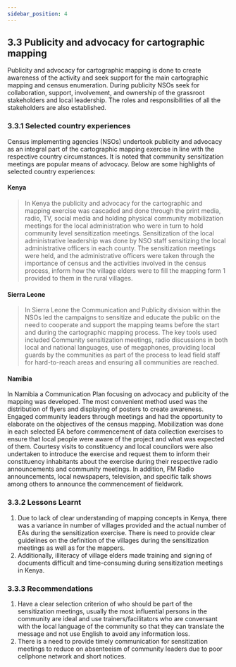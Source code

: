 ```yaml
---
sidebar_position: 4
---
```


## 3.3 Publicity and advocacy for cartographic mapping

Publicity and advocacy for cartographic mapping is done to create awareness of the activity and seek support for the main cartographic mapping and census enumeration. During publicity NSOs seek for collaboration, support, involvement, and ownership of the grassroot stakeholders and local leadership. The roles and responsibilities of all the stakeholders are also established.

### 3.3.1	Selected country experiences
Census implementing agencies (NSOs) undertook publicity and advocacy as an integral part of the cartographic mapping exercise in line with the respective country circumstances. It is noted that community sensitization  meetings are popular means of advocacy. Below are some highlights of selected country experiences:

#### Kenya
> In Kenya the publicity and advocacy for the cartographic and mapping exercise was cascaded and done through the print media, radio, TV, social media and holding physical community mobilization meetings for the local administration who were in turn to hold community level sensitization meetings. Sensitization of the local administrative leadership was done by NSO staff sensitizing the local administrative officers in each county. The sensitization meetings were held, and the administrative officers were taken through the importance of census and the activities involved in the census process, inform how the village elders were to fill the mapping form 1 provided to them in the rural villages.

#### Sierra Leone
> In Sierra Leone the Communication and Publicity division within the NSOs led the campaigns to sensitize and educate the public on the need to cooperate and support the mapping teams before the start and during the cartographic mapping process. The key tools used included Community sensitization meetings, radio discussions in both local and national languages, use of megaphones, providing local guards by the communities as part of the process to lead field staff for hard-to-reach areas and ensuring all communities are reached.

#### Namibia
In Namibia a Communication Plan focusing on advocacy and publicity of the mapping was developed. The most convenient method used was the distribution of flyers and displaying of posters to create awareness. Engaged community leaders through meetings and had the opportunity to elaborate on the objectives of
the census mapping. Mobilization was done in each selected EA before commencement of data collection exercises to ensure that local people were aware of the project and what was expected of them. Courtesy visits to constituency and local councilors were also undertaken to introduce the exercise and request them to inform their constituency inhabitants about the exercise during their respective radio announcements and community meetings. In addition, FM Radio announcements, local newspapers, television, and specific talk shows among others to announce the commencement of fieldwork.

### 3.3.2	Lessons Learnt
1.	Due to lack of clear understanding of mapping concepts in Kenya, there was a variance in number of villages provided and the actual number of EAs during the sensitization exercise. There is need to provide clear guidelines on the definition of the villages during the sensitization meetings as well as for the mappers.  
2.	Additionally, illiteracy of village elders made training and signing of documents difficult and time-consuming during sensitization meetings in Kenya.  

### 3.3.3	Recommendations
1.	Have a clear selection criterion of who should be part of the sensitization meetings, usually the most influential persons in the community are ideal and use trainers/facilitators who are conversant with the local language of the community so that they can translate the message and not use English to avoid any information loss.
2.	There is a need to provide timely communication for sensitization meetings to reduce on absenteeism of community leaders due to poor cellphone network and short notices. 

